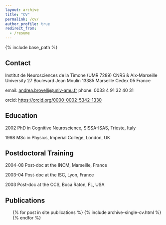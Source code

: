 ```yaml
---
layout: archive
title: "CV"
permalink: /cv/
author_profile: true
redirect_from:
  - /resume
---
```


{% include base_path %}

Contact
------
Institut de Neurosciences de la Timone (UMR 7289)
CNRS & Aix-Marseille University
27 Boulevard Jean Moulin
13385 Marseille Cedex 05
France

email: andrea.brovelli@univ-amu.fr
phone: 0033 4 91 32 40 31

orcid: https://orcid.org/0000-0002-5342-1330

Education
------
2002 PhD in Cognitive Neuroscience, SISSA-ISAS, Trieste, Italy

1998 MSc in Physics, Imperial College, London, UK

Postdoctoral Training
------
2004-08 Post-doc at the INCM, Marseille, France

2003-04 Post-doc at the ISC, Lyon, France

2003 Post-doc at the CCS, Boca Raton, FL, USA
  
Publications
------
  <ul>{% for post in site.publications %}
    {% include archive-single-cv.html %}
  {% endfor %}</ul>
  

